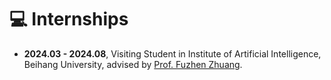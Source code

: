 # 💻 Internships
- **2024.03 - 2024.08**, Visiting Student in Institute of Artificial Intelligence, Beihang University, advised by [Prof. Fuzhen Zhuang](https://fuzhenzhuang.github.io/index.html).
